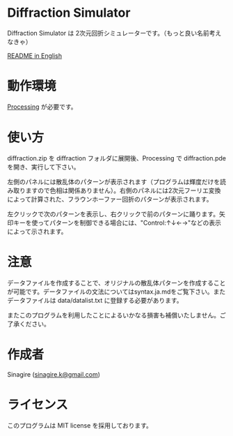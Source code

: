 Diffraction Simulator
=====================

Diffraction Simulator は 2次元回折シミュレーターです。（もっと良い名前考えなきゃ）

[README in English](README.md)

動作環境
========
[Processing](https://processing.org) が必要です。

使い方
======
diffraction.zip を diffraction フォルダに展開後、Processing で diffraction.pde を開き、実行して下さい。

左側のパネルには散乱体のパターンが表示されます（プログラムは輝度だけを読み取りますので色相は関係ありません）。右側のパネルには2次元フーリエ変換によって計算された、フラウンホーファー回折のパターンが表示されます。

左クリックで次のパターンを表示し、右クリックで前のパターンに踊ります。矢印キーを使ってパターンを制御できる場合には、"Control:↑↓←→"などの表示によって示されます。

注意
====
データファイルを作成することで、オリジナルの散乱体パターンを作成することが可能です。データファイルの文法についてはsyntax.ja.mdをご覧下さい。またデータファイルは data/datalist.txt に登録する必要があります。

またこのプログラムを利用したことによるいかなる損害も補償いたしません。ご了承ください。

作成者
======
Sinagire (sinagire.k@gmail.com)

ライセンス
==========
このプログラムは MIT license を採用しております。
